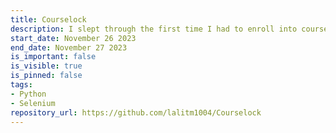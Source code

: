 ```yaml
---
title: Courselock
description: I slept through the first time I had to enroll into courses so I developed a system that would automatically do it for me
start_date: November 26 2023
end_date: November 27 2023
is_important: false
is_visible: true
is_pinned: false
tags:
- Python
- Selenium
repository_url: https://github.com/lalitm1004/Courselock
---
```

